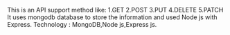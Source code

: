 This is an API support method like:
1.GET
2.POST
3.PUT
4.DELETE
5.PATCH
It uses mongodb database to store the information and used Node js with Express.
Technology : MongoDB,Node js,Express js.
